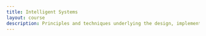 ```yaml
---
title: Intelligent Systems
layout: course
description: Principles and techniques underlying the design, implementation and evaluation of intelligent computational systems. Applications of artificial intelligence to natural language understanding, image understanding and computer-based expert and advisor systems. Advanced symbolic programming methodology.
---
```


